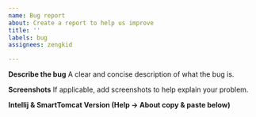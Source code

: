 ```yaml
---
name: Bug report
about: Create a report to help us improve
title: ''
labels: bug
assignees: zengkid

---
```


**Describe the bug**
A clear and concise description of what the bug is.


**Screenshots**
If applicable, add screenshots to help explain your problem.

**Intellij & SmartTomcat Version (Help -> About copy & paste below)**
